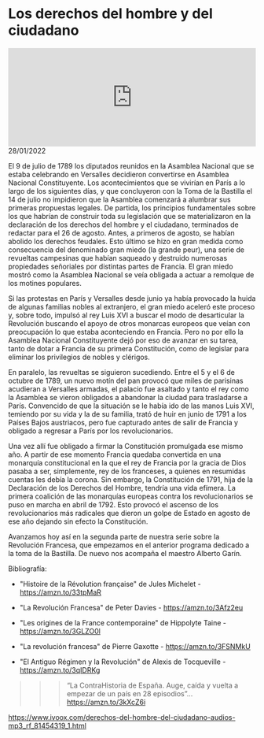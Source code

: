 # Los derechos del hombre y del ciudadano
<iframe id='audio_88903085' frameborder='0' allowfullscreen='' scrolling='no' height='200' style='width:100%;' src='https://www.ivoox.com/player_ej_81454319_6_1.html' loading='lazy'></iframe>28/01/2022

El 9 de julio de 1789 los diputados reunidos en la Asamblea Nacional que se estaba celebrando en Versalles decidieron convertirse en Asamblea Nacional Constituyente. Los acontecimientos que se vivirían en París a lo largo de los siguientes días, y que concluyeron con la Toma de la Bastilla el 14 de julio no impidieron que la Asamblea comenzará a alumbrar sus primeras propuestas legales. De partida, los principios fundamentales sobre los que habrían de construir toda su legislación que se materializaron en la declaración de los derechos del hombre y el ciudadano, terminados de redactar para el 26 de agosto. Antes, a primeros de agosto, se habían abolido los derechos feudales. Esto último se hizo en gran medida como consecuencia del denominado gran miedo (la grande peur), una serie de revueltas campesinas que habían saqueado y destruido numerosas propiedades señoriales por distintas partes de Francia. El gran miedo mostró como la Asamblea Nacional se veía obligada a actuar a remolque de los motines populares. 

 Si las protestas en París y Versalles desde junio ya había provocado la huida de algunas familias nobles al extranjero, el gran miedo aceleró este proceso y, sobre todo, impulsó al rey Luis XVI a buscar el modo de desarticular la Revolución buscando el apoyo de otros monarcas europeos que veían con preocupación lo que estaba aconteciendo en Francia. Pero no por ello la Asamblea Nacional Constituyente dejó por eso de avanzar en su tarea, tanto de dotar a Francia de su primera Constitución, como de legislar para eliminar los privilegios de nobles y clérigos. 

 En paralelo, las revueltas se siguieron sucediendo. Entre el 5 y el 6 de octubre de 1789, un nuevo motín del pan provocó que miles de parisinas acudieran a Versalles armadas, el palacio fue asaltado y tanto el rey como la Asamblea se vieron obligados a abandonar la ciudad para trasladarse a París. Convencido de que la situación se le había ido de las manos Luis XVI, temiendo por su vida y la de su familia, trató de huir en junio de 1791 a los Países Bajos austriacos, pero fue capturado antes de salir de Francia y obligado a regresar a París por los revolucionarios. 

 Una vez allí fue obligado a firmar la Constitución promulgada ese mismo año. A partir de ese momento Francia quedaba convertida en una monarquía constitucional en la que el rey de Francia por la gracia de Dios pasaba a ser, simplemente, rey de los franceses, a quienes en resumidas cuentas les debía la corona. Sin embargo, la Constitución de 1791, hija de la Declaración de los Derechos del Hombre, tendría una vida efímera. La primera coalición de las monarquías europeas contra los revolucionarios se puso en marcha en abril de 1792. Esto provocó el ascenso de los revolucionarios más radicales que dieron un golpe de Estado en agosto de ese año dejando sin efecto la Constitución. 

 Avanzamos hoy así en la segunda parte de nuestra serie sobre la Revolución Francesa, que empezamos en el anterior programa dedicado a la toma de la Bastilla. De nuevo nos acompaña el maestro Alberto Garín. 

 Bibliografía:

 - "Histoire de la Révolution française" de Jules Michelet - https://amzn.to/33tpMaR

 - "La Revolución Francesa" de Peter Davies - https://amzn.to/3Afz2eu

 - "Les origines de la France contemporaine" de Hippolyte Taine - https://amzn.to/3GLZO0l

 - "La revolución francesa" de Pierre Gaxotte - https://amzn.to/3FSNMkU

 - "El Antiguo Régimen y la Revolución" de Alexis de Tocqueville - https://amzn.to/3qIDRKg 

 >>> “La ContraHistoria de España. Auge, caída y vuelta a empezar de un país en 28 episodios”… https://amzn.to/3kXcZ6i 

 

https://www.ivoox.com/derechos-del-hombre-del-ciudadano-audios-mp3_rf_81454319_1.html
